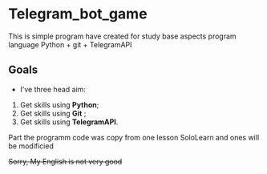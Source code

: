 # Telegram_bot_game

This is simple program have created for study base aspects program language Python + git + TelegramAPI

## Goals

 * I've three head aim:
  1. Get skills using **Python**;
  2. Get skills using **Git** ;
  3. Get skills using **TelegramAPI**.
 
Part the programm code was copy from one lesson SoloLearn and ones will be modificied  


~~Sorry, My English is not very good~~

